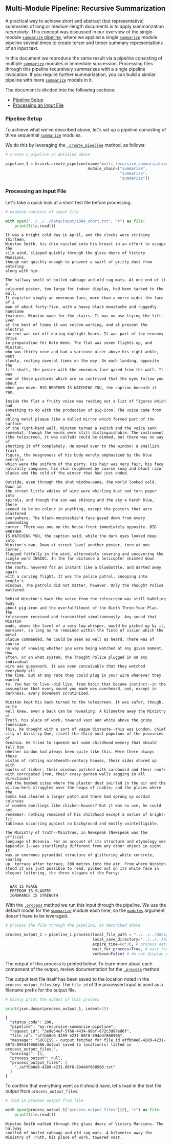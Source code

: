 ## Multi-Module Pipeline: Recursive Summarization

A practical way to achieve short and abstract (but representative) summaries of long or medium-length documents is to apply summarization *recursively*.  This concept was discussed in our overview of the single-module [`summarize` pipeline](../examples/single_module_pipelines/single_summarize.md), where we applied a single [`summarize`](../modules/ai_model_modules/summarize_module.md) module pipeline several times to create terser and terser summary representations of an input text.

In this document we reproduce the same result via a pipeline consisting of multiple [`summarize`](../modules/ai_model_modules/summarize_module.md) modules in immediate succession. Processing files through this pipeline recursively summarizes with a single pipeline invocation. If you require further summarization, you can build a similar pipeline with more [`summarize`](../modules/ai_model_modules/summarize_module.md) models in it.

The document is divided into the following sections:

- [Pipeline Setup](#pipeline-setup)
- [Processing an Input File](#processing-an-input-file)

### Pipeline Setup

To achieve what we've described above, let's set up a pipeline consisting of three sequential [`summarize`](../modules/ai_model_modules/summarize_module.md) modules.

We do this by leveraging the [`.create_pipeline`](../system/pipeline_creation/create_pipeline.md) method, as follows:


```python
# create a pipeline as detailed above

pipeline_1 = krixik.create_pipeline(name="multi_recursive_summarization",
                                    module_chain=["summarize",
                                                  "summarize",
                                                  "summarize"])
```

### Processing an Input File

Let's take a quick look at a short test file before processing.


```python
# examine contents of input file

with open("../../../data/input/1984_short.txt", "r") as file:
    print(file.read())
```

    It was a bright cold day in April, and the clocks were striking thirteen.
    Winston Smith, his chin nuzzled into his breast in an effort to escape the
    vile wind, slipped quickly through the glass doors of Victory Mansions,
    though not quickly enough to prevent a swirl of gritty dust from entering
    along with him.
    
    The hallway smelt of boiled cabbage and old rag mats. At one end of it a
    coloured poster, too large for indoor display, had been tacked to the wall.
    It depicted simply an enormous face, more than a metre wide: the face of a
    man of about forty-five, with a heavy black moustache and ruggedly handsome
    features. Winston made for the stairs. It was no use trying the lift. Even
    at the best of times it was seldom working, and at present the electric
    current was cut off during daylight hours. It was part of the economy drive
    in preparation for Hate Week. The flat was seven flights up, and Winston,
    who was thirty-nine and had a varicose ulcer above his right ankle, went
    slowly, resting several times on the way. On each landing, opposite the
    lift-shaft, the poster with the enormous face gazed from the wall. It was
    one of those pictures which are so contrived that the eyes follow you about
    when you move. BIG BROTHER IS WATCHING YOU, the caption beneath it ran.
    
    Inside the flat a fruity voice was reading out a list of figures which had
    something to do with the production of pig-iron. The voice came from an
    oblong metal plaque like a dulled mirror which formed part of the surface
    of the right-hand wall. Winston turned a switch and the voice sank
    somewhat, though the words were still distinguishable. The instrument
    (the telescreen, it was called) could be dimmed, but there was no way of
    shutting it off completely. He moved over to the window: a smallish, frail
    figure, the meagreness of his body merely emphasized by the blue overalls
    which were the uniform of the party. His hair was very fair, his face
    naturally sanguine, his skin roughened by coarse soap and blunt razor
    blades and the cold of the winter that had just ended.
    
    Outside, even through the shut window-pane, the world looked cold. Down in
    the street little eddies of wind were whirling dust and torn paper into
    spirals, and though the sun was shining and the sky a harsh blue, there
    seemed to be no colour in anything, except the posters that were plastered
    everywhere. The black-moustachio'd face gazed down from every commanding
    corner. There was one on the house-front immediately opposite. BIG BROTHER
    IS WATCHING YOU, the caption said, while the dark eyes looked deep into
    Winston's own. Down at street level another poster, torn at one corner,
    flapped fitfully in the wind, alternately covering and uncovering the
    single word INGSOC. In the far distance a helicopter skimmed down between
    the roofs, hovered for an instant like a bluebottle, and darted away again
    with a curving flight. It was the police patrol, snooping into people's
    windows. The patrols did not matter, however. Only the Thought Police
    mattered.
    
    Behind Winston's back the voice from the telescreen was still babbling away
    about pig-iron and the overfulfilment of the Ninth Three-Year Plan. The
    telescreen received and transmitted simultaneously. Any sound that Winston
    made, above the level of a very low whisper, would be picked up by it,
    moreover, so long as he remained within the field of vision which the metal
    plaque commanded, he could be seen as well as heard. There was of course
    no way of knowing whether you were being watched at any given moment. How
    often, or on what system, the Thought Police plugged in on any individual
    wire was guesswork. It was even conceivable that they watched everybody all
    the time. But at any rate they could plug in your wire whenever they wanted
    to. You had to live--did live, from habit that became instinct--in the
    assumption that every sound you made was overheard, and, except in
    darkness, every movement scrutinized.
    
    Winston kept his back turned to the telescreen. It was safer; though, as he
    well knew, even a back can be revealing. A kilometre away the Ministry of
    Truth, his place of work, towered vast and white above the grimy landscape.
    This, he thought with a sort of vague distaste--this was London, chief
    city of Airstrip One, itself the third most populous of the provinces of
    Oceania. He tried to squeeze out some childhood memory that should tell him
    whether London had always been quite like this. Were there always these
    vistas of rotting nineteenth-century houses, their sides shored up with
    baulks of timber, their windows patched with cardboard and their roofs
    with corrugated iron, their crazy garden walls sagging in all directions?
    And the bombed sites where the plaster dust swirled in the air and the
    willow-herb straggled over the heaps of rubble; and the places where the
    bombs had cleared a larger patch and there had sprung up sordid colonies
    of wooden dwellings like chicken-houses? But it was no use, he could not
    remember: nothing remained of his childhood except a series of bright-lit
    tableaux occurring against no background and mostly unintelligible.
    
    The Ministry of Truth--Minitrue, in Newspeak [Newspeak was the official
    language of Oceania. For an account of its structure and etymology see
    Appendix.]--was startlingly different from any other object in sight. It
    was an enormous pyramidal structure of glittering white concrete, soaring
    up, terrace after terrace, 300 metres into the air. From where Winston
    stood it was just possible to read, picked out on its white face in
    elegant lettering, the three slogans of the Party:
    
    
      WAR IS PEACE
      FREEDOM IS SLAVERY
      IGNORANCE IS STRENGTH


With the [`.process`](../system/parameters_processing_files_through_pipelines/process_method.md) method we run this input through the pipeline. We use the default model for the [`summarize`](../modules/ai_model_modules/summarize_module.md) module each time, so the [`modules`](../system/parameters_processing_files_through_pipelines/process_method.md#selecting-models-via-the-modules-argument) argument doesn't have to be leveraged.


```python
# process the file through the pipeline, as described above

process_output_1 = pipeline_1.process(local_file_path = "../../../data/input/1984_short.txt", # the initial local filepath where the input file is stored
                                      local_save_directory="../../../data/output", # the local directory that the output file will be saved to
                                      expire_time=60*30, # process data will be deleted from the Krixik system in 30 minutes
                                      wait_for_process=True, # wait for process to complete before returning IDE control to user
                                      verbose=False) # do not display process update printouts upon running code
```

The output of this process is printed below. To learn more about each component of the output, review documentation for the [`.process`](../system/parameters_processing_files_through_pipelines/process_method.md) method.

The output text file itself has been saved to the location noted in the `process_output_files` key.  The `file_id` of the processed input is used as a filename prefix for the output file.


```python
# nicely print the output of this process

print(json.dumps(process_output_1, indent=2))
```

    {
      "status_code": 200,
      "pipeline": "my-recursive-summarize-pipeline",
      "request_id": "3e9e54ef-5f66-4434-98bf-672c3dd7ed6f",
      "file_id": "affbb8e6-4289-4231-80f8-894d4f868506",
      "message": "SUCCESS - output fetched for file_id affbb8e6-4289-4231-80f8-894d4f868506.Output saved to location(s) listed in process_output_files.",
      "warnings": [],
      "process_output": null,
      "process_output_files": [
        "./affbb8e6-4289-4231-80f8-894d4f868506.txt"
      ]
    }


To confirm that everything went as it should have, let's load in the text file output from `process_output_files`:


```python
# load in process output from file

with open(process_output_1['process_output_files'][0], "r") as file:
    print(file.read())  
```

    Winston Smith walked through the glass doors of Victory Mansions. The hallway
    smelled of boiled cabbage and old rag mats. A kilometre away the
    Ministry of Truth, his place of work, towered vast.

